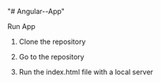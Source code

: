 "# Angular--App"

Run App

1. Clone the repository

2. Go to the repository

3. Run the index.html file with a local server
